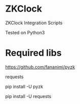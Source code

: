 # ZKClock

ZKClock Integration Scripts

Tested on Python3

# Required libs 

https://github.com/fananimi/pyzk

requests

pip install -U pyzk

pip install -U requests
